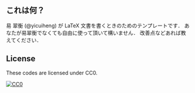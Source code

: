 ## これは何？

易 翠衡 (@yicuiheng) が LaTeX 文書を書くときのためのテンプレートです．
あなたが易翠衡でなくても自由に使って頂いて構いません．
改善点などあれば教えてください．

## License

These codes are licensed under CC0.

[![CC0](http://i.creativecommons.org/p/zero/1.0/88x31.png "CC0")](http://creativecommons.org/publicdomain/zero/1.0/deed)

